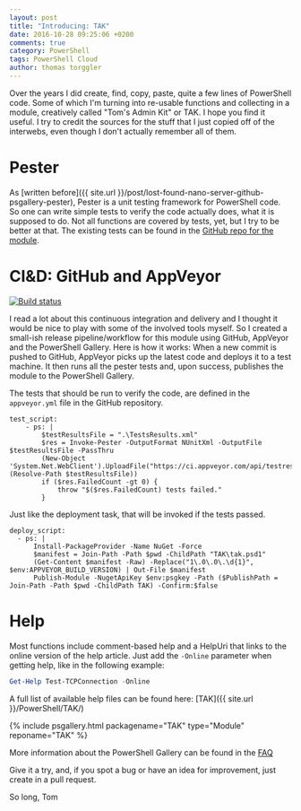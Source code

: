 ```yaml
---
layout: post
title: "Introducing: TAK"
date: 2016-10-28 09:25:06 +0200
comments: true
category: PowerShell
tags: PowerShell Cloud
author: thomas torggler
---
```

Over the years I did create, find, copy, paste, quite a few lines of PowerShell code. Some of which I'm turning into re-usable functions and collecting in a module, creatively called "Tom's Admin Kit" or TAK. I hope you find it useful.
I try to credit the sources for the stuff that I just copied off of the interwebs, even though I don't actually remember all of them.

<!-- more -->

# Pester
As [written before]({{ site.url }}/post/lost-found-nano-server-github-psgallery-pester), Pester is  a unit testing framework for PowerShell code. So one can write simple tests to verify the code actually does, what it is supposed to do. Not all functions are covered by tests, yet, but I try to be better at that. The existing tests can be found in the [GitHub repo for the module](https://github.com/tomtorggler/TAK/blob/master/tak.tests.ps1).

# CI&D: GitHub and AppVeyor
[![Build status](https://ci.appveyor.com/api/projects/status/22d1idxb0f5akute?svg=true)](https://ci.appveyor.com/project/tomtorggler/tak)

I read a lot about this continuous integration and delivery and I thought it would be nice to play with some of the involved tools myself. So I created a small-ish release pipeline/workflow for this module using GitHub, AppVeyor and the PowerShell Gallery. Here is how it works: When a new commit is pushed to GitHub, AppVeyor picks up the latest code and deploys it to a test machine. It then runs all the pester tests and, upon success, publishes the module to the PowerShell Gallery.

The tests that should be run to verify the code, are defined in the `appveyor.yml` file in the GitHub repository.

```
test_script:
    - ps: |
        $testResultsFile = ".\TestsResults.xml"
        $res = Invoke-Pester -OutputFormat NUnitXml -OutputFile $testResultsFile -PassThru
        (New-Object 'System.Net.WebClient').UploadFile("https://ci.appveyor.com/api/testresults/nunit/$($env:APPVEYOR_JOB_ID)", (Resolve-Path $testResultsFile))
        if ($res.FailedCount -gt 0) {
            throw "$($res.FailedCount) tests failed."
        }
```


Just like the deployment task, that will be invoked if the tests passed.


```
deploy_script:
  - ps: |
      Install-PackageProvider -Name NuGet -Force
      $manifest = Join-Path -Path $pwd -ChildPath "TAK\tak.psd1"
      (Get-Content $manifest -Raw) -Replace("1\.0\.0\.\d{1}", $env:APPVEYOR_BUILD_VERSION) | Out-File $manifest
      Publish-Module -NugetApiKey $env:psgkey -Path ($PublishPath = Join-Path -Path $pwd -ChildPath TAK) -Confirm:$false

```

# Help
Most functions include comment-based help and a HelpUri that links to the online version of the help article. Just add the `-Online` parameter when getting help, like in the following example:

```powershell
Get-Help Test-TCPConnection -Online
```

A full list of available help files can be found here: [TAK]({{ site.url }}/PowerShell/TAK/)


{% include psgallery.html packagename="TAK" type="Module" reponame="TAK" %}


More information about the PowerShell Gallery can be found in the [FAQ](https://msdn.microsoft.com/en-us/powershell/gallery/psgallery/psgallery_faqs)


Give it a try, and, if you spot a bug or have an idea for improvement, just create in a pull request.

So long,
Tom
